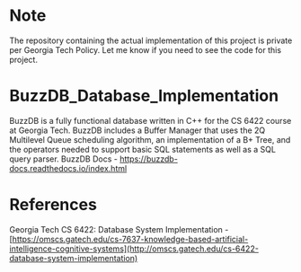 # Note
The repository containing the actual implementation of this project is private per Georgia Tech Policy. Let me know if you need to see the code for this project.

# BuzzDB_Database_Implementation
BuzzDB is a fully functional database written in C++ for the CS 6422 course at Georgia Tech. BuzzDB includes a Buffer Manager that uses the 2Q Multilevel Queue scheduling algorithm, an implementation of a B+ Tree, and the operators needed to support basic SQL statements as well as a SQL query parser. BuzzDB Docs - https://buzzdb-docs.readthedocs.io/index.html

# References
Georgia Tech CS 6422: Database System Implementation - [https://omscs.gatech.edu/cs-7637-knowledge-based-artificial-intelligence-cognitive-systems](http://omscs.gatech.edu/cs-6422-database-system-implementation)

